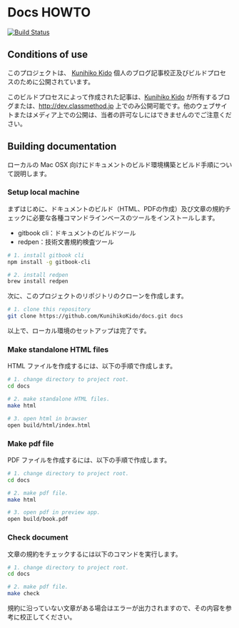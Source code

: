# Docs HOWTO
[![Build Status](https://travis-ci.org/KunihikoKido/myblog.svg?branch=master)](https://travis-ci.org/KunihikoKido/myblog)

## Conditions of use
このプロジェクトは、 [Kunihiko Kido](https://github.com/KunihikoKido) 個人のブログ記事校正及びビルドプロセスのために公開されています。

このビルドプロセスによって作成された記事は、[Kunihiko Kido](https://github.com/KunihikoKido) が所有するブログまたは、http://dev.classmethod.jp 上でのみ公開可能です。他のウェブサイトまたはメディア上での公開は、当者の許可なしにはできませんのでご注意ください。

## Building documentation
ローカルの Mac OSX 向けにドキュメントのビルド環境構築とビルド手順について説明します。

### Setup local machine
まずはじめに、ドキュメントのビルド（HTML、PDFの作成）及び文章の規約チェックに必要な各種コマンドラインベースのツールをインストールします。

* gitbook cli：ドキュメントのビルドツール
* redpen：技術文書規約検査ツール

```bash
# 1. install gitbook cli
npm install -g gitbook-cli

# 2. install redpen
brew install redpen
```

次に、このプロジェクトのリポジトリのクローンを作成します。

```bash
# 1. clone this repository
git clone https://github.com/KunihikoKido/docs.git docs
```

以上で、ローカル環境のセットアップは完了です。

### Make standalone HTML files
HTML ファイルを作成するには、以下の手順で作成します。

```bash
# 1. change directory to project root.
cd docs

# 2. make standalone HTML files.
make html

# 3. open html in brawser
open build/html/index.html
```

### Make pdf file
PDF ファイルを作成するには、以下の手順で作成します。

```bash
# 1. change directory to project root.
cd docs

# 2. make pdf file.
make html

# 3. open pdf in preview app.
open build/book.pdf
```

### Check document
文章の規約をチェックするには以下のコマンドを実行します。

```bash
# 1. change directory to project root.
cd docs

# 2. make pdf file.
make check
```

規約に沿っていない文章がある場合はエラーが出力されますので、その内容を参考に校正してください。
